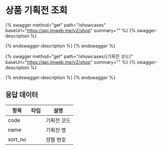 # 상품 기획전 조회

{% swagger method="get" path="/showcases" baseUrl="https://api.imweb.me/v2/shop" summary="" %}
{% swagger-description %}

{% endswagger-description %}
{% endswagger %}

{% swagger method="get" path="/showcases/{기획전 코드}" baseUrl="https://api.imweb.me/v2/shop" summary="" %}
{% swagger-description %}

{% endswagger-description %}
{% endswagger %}

## 응답 데이터

<table><thead><tr><th>항목</th><th data-type="select">타입</th><th>설명</th></tr></thead><tbody><tr><td>code</td><td></td><td>기획전 코드</td></tr><tr><td>name</td><td></td><td>기획전 명</td></tr><tr><td>sort_no</td><td></td><td>정렬 번호</td></tr></tbody></table>
